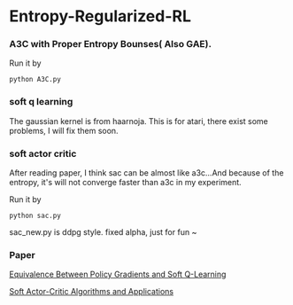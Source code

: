 # Entropy-Regularized-RL

### A3C with Proper Entropy Bounses( Also GAE).

Run it by 
```
python A3C.py
```
### soft q learning

The gaussian kernel is from haarnoja. This is for atari, there exist some problems, I will fix them soon.

### soft actor critic

After reading paper, I think sac can be almost like a3c...And because of the entropy, it's will not converge faster than a3c in my experiment.

Run it by
```
python sac.py
```

sac_new.py is ddpg style. fixed alpha, just for fun ~

### Paper 

[Equivalence Between Policy Gradients and Soft Q-Learning](https://arxiv.org/abs/1704.06440)

[Soft Actor-Critic Algorithms and Applications](https://arxiv.org/abs/1812.05905)
